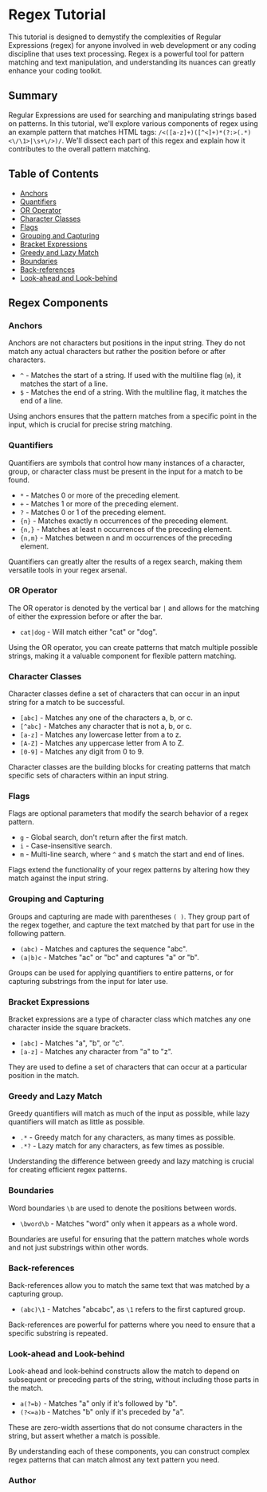 # Regex Tutorial

This tutorial is designed to demystify the complexities of Regular Expressions (regex) for anyone involved in web development or any coding discipline that uses text processing. Regex is a powerful tool for pattern matching and text manipulation, and understanding its nuances can greatly enhance your coding toolkit.

## Summary

Regular Expressions are used for searching and manipulating strings based on patterns. In this tutorial, we'll explore various components of regex using an example pattern that matches HTML tags: `/<([a-z]+)([^<]+)*(?:>(.*)<\/\1>|\s+\/>)/`. We'll dissect each part of this regex and explain how it contributes to the overall pattern matching.

## Table of Contents

- [Anchors](#anchors)
- [Quantifiers](#quantifiers)
- [OR Operator](#or-operator)
- [Character Classes](#character-classes)
- [Flags](#flags)
- [Grouping and Capturing](#grouping-and-capturing)
- [Bracket Expressions](#bracket-expressions)
- [Greedy and Lazy Match](#greedy-and-lazy-match)
- [Boundaries](#boundaries)
- [Back-references](#back-references)
- [Look-ahead and Look-behind](#look-ahead-and-look-behind)

## Regex Components

### Anchors

Anchors are not characters but positions in the input string. They do not match any actual characters but rather the position before or after characters.

- `^` - Matches the start of a string. If used with the multiline flag (`m`), it matches the start of a line.
- `$` - Matches the end of a string. With the multiline flag, it matches the end of a line.
  
Using anchors ensures that the pattern matches from a specific point in the input, which is crucial for precise string matching.

### Quantifiers

Quantifiers are symbols that control how many instances of a character, group, or character class must be present in the input for a match to be found.

- `*` - Matches 0 or more of the preceding element.
- `+` - Matches 1 or more of the preceding element.
- `?` - Matches 0 or 1 of the preceding element.
- `{n}` - Matches exactly n occurrences of the preceding element.
- `{n,}` - Matches at least n occurrences of the preceding element.
- `{n,m}` - Matches between n and m occurrences of the preceding element.

Quantifiers can greatly alter the results of a regex search, making them versatile tools in your regex arsenal.

### OR Operator

The OR operator is denoted by the vertical bar `|` and allows for the matching of either the expression before or after the bar.

- `cat|dog` - Will match either "cat" or "dog".

Using the OR operator, you can create patterns that match multiple possible strings, making it a valuable component for flexible pattern matching.

### Character Classes

Character classes define a set of characters that can occur in an input string for a match to be successful.

- `[abc]` - Matches any one of the characters a, b, or c.
- `[^abc]` - Matches any character that is not a, b, or c.
- `[a-z]` - Matches any lowercase letter from a to z.
- `[A-Z]` - Matches any uppercase letter from A to Z.
- `[0-9]` - Matches any digit from 0 to 9.

Character classes are the building blocks for creating patterns that match specific sets of characters within an input string.

### Flags

Flags are optional parameters that modify the search behavior of a regex pattern.

- `g` - Global search, don't return after the first match.
- `i` - Case-insensitive search.
- `m` - Multi-line search, where `^` and `$` match the start and end of lines.

Flags extend the functionality of your regex patterns by altering how they match against the input string.

### Grouping and Capturing

Groups and capturing are made with parentheses `( )`. They group part of the regex together, and capture the text matched by that part for use in the following pattern.

- `(abc)` - Matches and captures the sequence "abc".
- `(a|b)c` - Matches "ac" or "bc" and captures "a" or "b".

Groups can be used for applying quantifiers to entire patterns, or for capturing substrings from the input for later use.

### Bracket Expressions

Bracket expressions are a type of character class which matches any one character inside the square brackets.

- `[abc]` - Matches "a", "b", or "c".
- `[a-z]` - Matches any character from "a" to "z".

They are used to define a set of characters that can occur at a particular position in the match.

### Greedy and Lazy Match

Greedy quantifiers will match as much of the input as possible, while lazy quantifiers will match as little as possible.

- `.*` - Greedy match for any characters, as many times as possible.
- `.*?` - Lazy match for any characters, as few times as possible.

Understanding the difference between greedy and lazy matching is crucial for creating efficient regex patterns.

### Boundaries

Word boundaries `\b` are used to denote the positions between words.

- `\bword\b` - Matches "word" only when it appears as a whole word.

Boundaries are useful for ensuring that the pattern matches whole words and not just substrings within other words.

### Back-references

Back-references allow you to match the same text that was matched by a capturing group.

- `(abc)\1` - Matches "abcabc", as `\1` refers to the first captured group.

Back-references are powerful for patterns where you need to ensure that a specific substring is repeated.

### Look-ahead and Look-behind

Look-ahead and look-behind constructs allow the match to depend on subsequent or preceding parts of the string, without including those parts in the match.

- `a(?=b)` - Matches "a" only if it's followed by "b".
- `(?<=a)b` - Matches "b" only if it's preceded by "a".

These are zero-width assertions that do not consume characters in the string, but assert whether a match is possible.

By understanding each of these components, you can construct complex regex patterns that can match almost any text pattern you need.

### Author 
